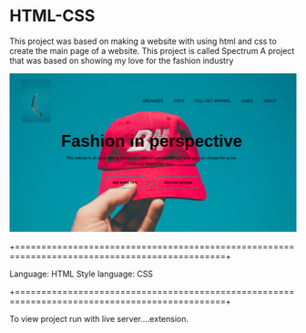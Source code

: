 # HTML-CSS
This project was based on making a website with using html and css to create the main page of a website.
This project is called Spectrum 
A project that was based on showing my love for the fashion industry


![fashion](spectrum.png)

+==============================================================================================+

Language: HTML
Style language: CSS

+==============================================================================================+


To view project
run with live server....extension.

